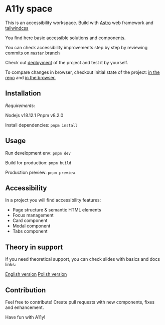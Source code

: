 # A11y space

This is an accessibility workspace.
Build with [Astro](https://astro.build/) web framework and [tailwindcss](https://tailwindcss.com/)

You find here basic accessible solutions and components.

You can check accessibility improvements step by step by reviewing [commits on `master` branch](https://github.com/SnowdogApps/a11y-space/commits/master)

Check out <a href="https://a11y-space.vercel.app/" target="_blank">deployment</a> of the project and test it by yourself.

To compare changes in browser, checkout initial state of the project: <a href="https://github.com/SnowdogApps/a11y-space/tree/init-state" target="_blank">in the repo</a> and <a href="https://a11y-space-git-init-state-snowdog1.vercel.app/" target="_blank">in the browser.</a>

## Installation

*Requirements:*

Nodejs v18.12.1
Pnpm v8.2.0

Install dependencies: `pnpm install`

## Usage

Run development env: `pnpm dev`

Build for production: `pnpm build`

Production preview: `pnpm preview`

## Accessibility

In a project you will find accessibility features:

* Page structure & semantic HTML elements
* Focus management
* Card component
* Modal component
* Tabs component

## Theory in support

If you need theoretical support, you can check slides with basics and docs links:

[English version](https://a11y-workshops-pres-en.vercel.app/)
[Polish version](https://a11y-workshops-pres-pl.vercel.app/)

## Contribution

Feel free to contribute! Create pull requests with new components, fixes and enhancement.

Have fun with A11y!
